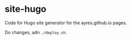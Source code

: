 # site-hugo
Code for Hugo site generator for the ayres.github.io pages.

Do changes, adn `./deploy.sh`.

